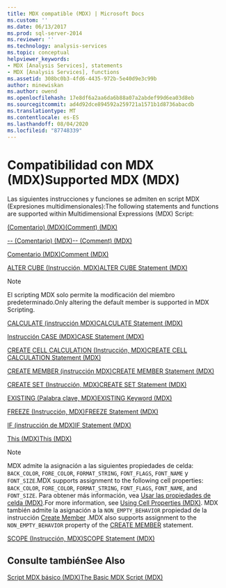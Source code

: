 ```yaml
---
title: MDX compatible (MDX) | Microsoft Docs
ms.custom: ''
ms.date: 06/13/2017
ms.prod: sql-server-2014
ms.reviewer: ''
ms.technology: analysis-services
ms.topic: conceptual
helpviewer_keywords:
- MDX [Analysis Services], statements
- MDX [Analysis Services], functions
ms.assetid: 308bc0b3-4fd6-4435-972b-5e40d9e3c99b
author: minewiskan
ms.author: owend
ms.openlocfilehash: 17e8df6a2aa6da6b88a07a2abdef99d6ea03d8eb
ms.sourcegitcommit: ad4d92dce894592a259721a1571b1d8736abacdb
ms.translationtype: MT
ms.contentlocale: es-ES
ms.lasthandoff: 08/04/2020
ms.locfileid: "87748339"
---
```

# <a name="supported-mdx-mdx"></a><span data-ttu-id="4411c-102">Compatibilidad con MDX (MDX)</span><span class="sxs-lookup"><span data-stu-id="4411c-102">Supported MDX (MDX)</span></span>
  <span data-ttu-id="4411c-103">Las siguientes instrucciones y funciones se admiten en script MDX (Expresiones multidimensionales):</span><span class="sxs-lookup"><span data-stu-id="4411c-103">The following statements and functions are supported within Multidimensional Expressions (MDX) Script:</span></span>  
  
 [<span data-ttu-id="4411c-104">&#40;Comentario&#41; &#40;MDX&#41;</span><span class="sxs-lookup"><span data-stu-id="4411c-104">&#40;Comment&#41; &#40;MDX&#41;</span></span>](/sql/mdx/comment-mdx)  
  
 [<span data-ttu-id="4411c-105">-- &#40;Comentario&#41; &#40;MDX&#41;</span><span class="sxs-lookup"><span data-stu-id="4411c-105">-- &#40;Comment&#41; &#40;MDX&#41;</span></span>](/sql/mdx/comment-mdx)  
  
 [<span data-ttu-id="4411c-106">Comentario &#40;MDX&#41;</span><span class="sxs-lookup"><span data-stu-id="4411c-106">Comment &#40;MDX&#41;</span></span>](/sql/mdx/comment-mdx)  
  
 [<span data-ttu-id="4411c-107">ALTER CUBE &#40;Instrucción, MDX&#41;</span><span class="sxs-lookup"><span data-stu-id="4411c-107">ALTER CUBE Statement &#40;MDX&#41;</span></span>](/sql/mdx/mdx-data-definition-alter-cube)  
  
> [!NOTE]  
>  <span data-ttu-id="4411c-108">El scripting MDX solo permite la modificación del miembro predeterminado.</span><span class="sxs-lookup"><span data-stu-id="4411c-108">Only altering the default member is supported in MDX Scripting.</span></span>  
  
 [<span data-ttu-id="4411c-109">CALCULATE &#40;instrucción MDX&#41;</span><span class="sxs-lookup"><span data-stu-id="4411c-109">CALCULATE Statement &#40;MDX&#41;</span></span>](/sql/mdx/mdx-scripting-calculate)  
  
 [<span data-ttu-id="4411c-110">Instrucción CASE &#40;MDX&#41;</span><span class="sxs-lookup"><span data-stu-id="4411c-110">CASE Statement &#40;MDX&#41;</span></span>](/sql/mdx/case-statement-mdx)  
  
 [<span data-ttu-id="4411c-111">CREATE CELL CALCULATION &#40;Instrucción, MDX&#41;</span><span class="sxs-lookup"><span data-stu-id="4411c-111">CREATE CELL CALCULATION Statement &#40;MDX&#41;</span></span>](/sql/mdx/mdx-data-definition-create-cell-calculation)  
  
 [<span data-ttu-id="4411c-112">CREATE MEMBER &#40;instrucción MDX&#41;</span><span class="sxs-lookup"><span data-stu-id="4411c-112">CREATE MEMBER Statement &#40;MDX&#41;</span></span>](/sql/mdx/mdx-data-definition-create-member)  
  
 [<span data-ttu-id="4411c-113">CREATE SET &#40;Instrucción, MDX&#41;</span><span class="sxs-lookup"><span data-stu-id="4411c-113">CREATE SET Statement &#40;MDX&#41;</span></span>](/sql/mdx/mdx-data-definition-create-set)  
  
 [<span data-ttu-id="4411c-114">EXISTING &#40;Palabra clave, MDX&#41;</span><span class="sxs-lookup"><span data-stu-id="4411c-114">EXISTING Keyword &#40;MDX&#41;</span></span>](mdx-query-existing-keyword.md)  
  
 [<span data-ttu-id="4411c-115">FREEZE &#40;Instrucción, MDX&#41;</span><span class="sxs-lookup"><span data-stu-id="4411c-115">FREEZE Statement &#40;MDX&#41;</span></span>](/sql/mdx/mdx-scripting-freeze)  
  
 [<span data-ttu-id="4411c-116">IF &#40;instrucción de MDX&#41;</span><span class="sxs-lookup"><span data-stu-id="4411c-116">IF Statement  &#40;MDX&#41;</span></span>](/sql/mdx/mdx-scripting-if)  
  
 [<span data-ttu-id="4411c-117">This &#40;MDX&#41;</span><span class="sxs-lookup"><span data-stu-id="4411c-117">This &#40;MDX&#41;</span></span>](/sql/mdx/this-mdx)  
  
> [!NOTE]  
>  <span data-ttu-id="4411c-118">MDX admite la asignación a las siguientes propiedades de celda: `BACK_COLOR`, `FORE_COLOR`, `FORMAT_STRING`, `FONT_FLAGS`, `FONT_NAME` y `FONT_SIZE`.</span><span class="sxs-lookup"><span data-stu-id="4411c-118">MDX supports assignment to the following cell properties: `BACK_COLOR`, `FORE_COLOR`, `FORMAT_STRING`, `FONT_FLAGS`, `FONT_NAME`, and `FONT_SIZE`.</span></span> <span data-ttu-id="4411c-119">Para obtener más información, vea [Usar las propiedades de celda &#40;MDX&#41;](mdx-cell-properties-using-cell-properties.md).</span><span class="sxs-lookup"><span data-stu-id="4411c-119">For more information, see [Using Cell Properties &#40;MDX&#41;](mdx-cell-properties-using-cell-properties.md).</span></span> <span data-ttu-id="4411c-120">MDX también admite la asignación a la `NON_EMPTY_BEHAVIOR` propiedad de la instrucción [Create Member](/sql/mdx/mdx-data-definition-create-member) .</span><span class="sxs-lookup"><span data-stu-id="4411c-120">MDX also supports assignment to the `NON_EMPTY_BEHAVIOR` property of the [CREATE MEMBER](/sql/mdx/mdx-data-definition-create-member) statement.</span></span>  
  
 [<span data-ttu-id="4411c-121">SCOPE &#40;Instrucción, MDX&#41;</span><span class="sxs-lookup"><span data-stu-id="4411c-121">SCOPE Statement &#40;MDX&#41;</span></span>](/sql/mdx/mdx-scripting-scope)  
  
## <a name="see-also"></a><span data-ttu-id="4411c-122">Consulte también</span><span class="sxs-lookup"><span data-stu-id="4411c-122">See Also</span></span>  
 [<span data-ttu-id="4411c-123">Script MDX básico &#40;MDX&#41;</span><span class="sxs-lookup"><span data-stu-id="4411c-123">The Basic MDX Script &#40;MDX&#41;</span></span>](the-basic-mdx-script-mdx.md)  
  
  
